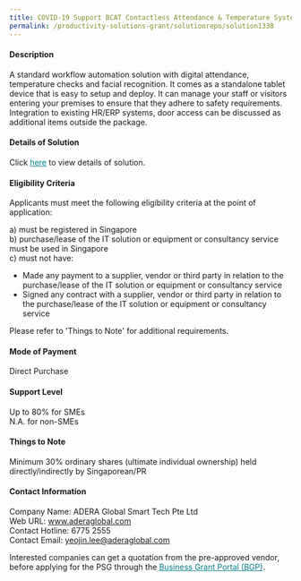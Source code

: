 ```yaml
---
title: COVID-19 Support BCAT Contactless Attendance & Temperature System Version 1.0 Package B (BCAT801 - 1 unit)
permalink: /productivity-solutions-grant/solutionrepo/solution1338
---
```


#### Description

A standard workflow automation solution with digital attendance, temperature checks and facial recognition.  It comes as a standalone  tablet device that is easy to setup and deploy.  It can manage your staff or visitors entering your premises to ensure that they adhere to safety requirements. Integration to existing HR/ERP systems, door access can be discussed as additional items outside the package. 

#### Details of Solution

Click <a href='https://govassist.gobusiness.gov.sg/images/psg/Desensitised_ADERA_GLOBAL_SMART_TECH_Annex_3_Part_2.pdf' style='color:#037e8a'>here</a> to view details of solution.

#### Eligibility Criteria

Applicants must meet the following eligibility criteria at the point of application:

a) must be registered in Singapore <br>
b) purchase/lease of the IT solution or equipment or consultancy service must be used in Singapore <br>
c) must not have:
- Made any payment to a supplier, vendor or third party in relation to the purchase/lease of the IT solution or equipment or consultancy service
- Signed any contract with a supplier, vendor or third party in relation to the purchase/lease of the IT solution or equipment or consultancy service

Please refer to 'Things to Note' for additional requirements.

#### Mode of Payment
Direct Purchase

#### Support Level
Up to 80% for SMEs <br>
N.A. for non-SMEs

#### Things to Note
Minimum 30% ordinary shares (ultimate individual ownership) held directly/indirectly by Singaporean/PR

#### Contact Information
Company Name: ADERA Global Smart Tech Pte Ltd<br>Web URL: www.aderaglobal.com<br>Contact Hotline: 6775 2555 <br>Contact Email: yeojin.lee@aderaglobal.com

Interested companies can get a quotation from the pre-approved vendor, before applying for the PSG through the <a target='_blank' style='color:#037e8a' href='https://www.businessgrants.gov.sg/'>Business Grant Portal (BGP)</a>.
